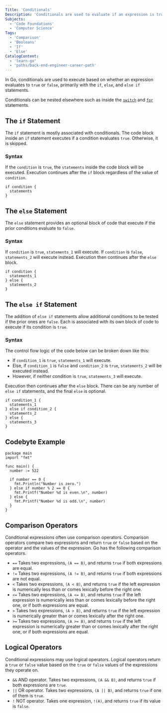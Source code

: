 ```yaml
---
Title: 'Conditionals'
Description: 'Conditionals are used to evaluate if an expression is true or false and execute code based on that value.'
Subjects:
  - 'Code Foundations'
  - 'Computer Science'
Tags:
  - 'Comparison'
  - 'Booleans'
  - 'If'
  - 'Else'
CatalogContent:
  - 'learn-go'
  - 'paths/back-end-engineer-career-path'
---
```


In Go, conditionals are used to execute based on whether an expression evaluates to `true` or `false`, primarily with the `if`, `else`, and `else if` statements.

Conditionals can  be nested elsewhere such as inside the [`switch`](https://www.codecademy.com/resources/docs/go/switch) and [`for`](https://www.codecademy.com/resources/docs/go/loops) statements.

## The `if` Statement

The `if` statement is mostly associated with conditionals. The code block inside an `if` statement executes if a condition evaluates  `true`. Otherwise, it is skipped.

### Syntax

If the `condition` is `true`, the `statements` inside the code block will be executed. Execution continues after the `if` block regardless of the value of `condition`.

```pseudo
if condition {
  statements
}
```

## The `else` Statement

The `else` statement provides an optional block of code that execute if the prior conditions evaluate to `false`.

### Syntax

If `condition` is `true`, `statements_1` will execute. If `condition` is `false`, `statements_2` will execute instead. Execution then continues after the `else` block.

```pseudo
if condition {
  statements_1
} else {
  statements_2
}
```

## The `else if` Statement

The addition of `else if` statements allow additional conditions to be tested if the prior ones are `false`. Each is associated with its own block of code to execute if its condition is `true`.

### Syntax


The control flow logic of the code below can be broken down like this:

* If `condition_1` is `true`, `statements_1` will execute. 
* Else, if `condition_1` is `false` and `condition_2` is `true`, `statements_2` will be executed instead. 
* However, if neither condition is `true`, `statements_3` will execute. 

Execution then continues after the `else` block. There can be any number of `else if` statements, and the final `else` is optional.

```pseudo
if condition_1 {
  statements_1
} else if condition_2 {
  statements_2
} else {
  statements_3
}
```

## Codebyte Example

```codebyte/golang
package main
import "fmt"

func main() {
  number := 522

  if number == 0 {
    fmt.Println("Number is zero.")
  } else if number % 2 == 0 {
    fmt.Printf("Number %d is even.\n", number)
  } else {
    fmt.Printf("Number %d is odd.\n", number)
  }
}
```

## Comparison Operators

Conditional expressions often use comparison operators. Comparison operators compare two expressions and return `true` or `false` based on the operator and the values of the expression. Go has the following comparison operators.

- `==` Takes two expressions, `(A == B)`, and returns `true` if both expressions are equal.
- `!=` Takes two expressions, `(A != B)`, and returns `true` if both expressions are not equal.
- `<` Takes two expressions, `(A < B)`, and returns `true` if the left expression is numerically less than or comes lexically before the right one.
- `<=` Takes two expressions, `(A <= B)`, and returns `true` if the left expression is numerically less than or comes lexically before the right one, or if both expressions are equal.
- `>` Takes two expressions, `(A > B)`, and returns `true` if the left expression is numerically greater than or comes lexically after the right one.
- `>=` Takes two expressions, `(A >= B)`, and returns `true` if the left expression is numerically greater than or comes lexically after the right one, or if both expressions are equal.

## Logical Operators

Conditional expressions may use logical operators. Logical operators return a `true` or `false` value based on the `true` or `false` values of the expressions they operate on.

- `&&` AND operator. Takes two expressions, `(A && B)`, and returns `true` if both expressions are `true`.
- `||` OR operator. Takes two expressions, `(A || B)`, and returns `true` if one of them is `true`.
- `!` NOT operator. Takes one expression, `!(A)`, and returns `true` if its value is `false`.
